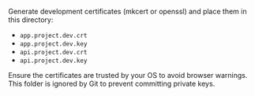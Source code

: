 Generate development certificates (mkcert or openssl) and place them in this directory:

- `app.project.dev.crt`
- `app.project.dev.key`
- `api.project.dev.crt`
- `api.project.dev.key`

Ensure the certificates are trusted by your OS to avoid browser warnings. This folder is ignored by Git to prevent committing private keys.
